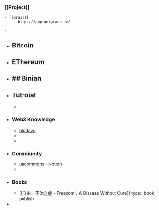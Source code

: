 ### [[Project]]
	- [[Grass]]
		- https://app.getgrass.io/
	-
	-
- ## Bitcoin
- ## EThereum
- ## ## Binian
- ## Tutroial
	-
- ### Web3 Knowledge
	- [btcdayu](https://btcdayu.gitbook.io/dayu)
	-
	-
- ### Commiunity
	- [uncommons](https://uncommons.notion.site/Uncommons-04ea0224d3cd4fe9b5181b6dd22d02b4) - Notion
	-
- ### Books
	- [[自由：不治之症 - Freedom：A Disease Without Cure]]
	  type:: book
	  publish
-